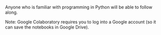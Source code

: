 Anyone who is familiar with programming in Python will be able to follow along.

Note: Google Colaboratory requires you to log into a Google account (so it can save the notebooks in Google Drive). 
